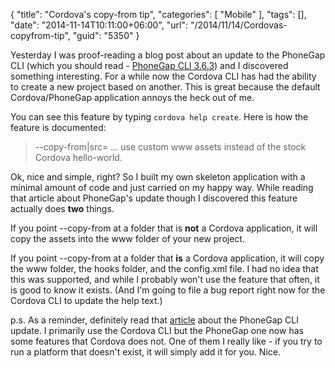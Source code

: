 {
	"title": "Cordova's copy-from tip",
	"categories": [
		"Mobile"
	],
	"tags": [],
	"date": "2014-11-14T10:11:00+06:00",
	"url": "/2014/11/14/Cordovas-copyfrom-tip",
	"guid": "5350"
}

<p>
Yesterday I was proof-reading a blog post about an update to the PhoneGap CLI (which you should read - <a href="http://phonegap.com/blog/2014/11/13/phonegap-cli-3-6-3/">PhoneGap CLI 3.6.3</a>) and I discovered something interesting. For a while now the Cordova CLI has had the ability to create a new project based on another. This is great because the default Cordova/PhoneGap application annoys the heck out of me. 
</p>
<!--more-->
<p>
You can see this feature by typing <code>cordova help create</code>. Here is how the feature is documented:
</p>

<blockquote>
--copy-from|src=<PATH> ... use custom www assets instead of the stock Cordova hello-world.
</blockquote>

<p>
Ok, nice and simple, right? So I built my own skeleton application with a minimal amount of code and just carried on my happy way. While reading that article about PhoneGap's update though I discovered this feature actually does <strong>two</strong> things.
</p>

<p>
If you point --copy-from at a folder that is <strong>not</strong> a Cordova application, it will copy the assets into the www folder of your new project.
</p>

<p>
If you point --copy-from at a folder that <strong>is</strong> a Cordova application, it will copy the www folder, the hooks folder, and the config.xml file. I had no idea that this was supported, and while I probably won't use the feature that often, it is good to know it exists. (And I'm going to file a bug report right now for the Cordova CLI to update the help text.)
</p>

<p>
p.s. As a reminder, definitely read that <a href="http://phonegap.com/blog/2014/11/13/phonegap-cli-3-6-3/">article</a> about the PhoneGap CLI update. I primarily use the Cordova CLI but the PhoneGap one now has some features that Cordova does not. One of them I really like - if you try to run a platform that doesn't exist, it will simply add it for you. Nice. 
</p>